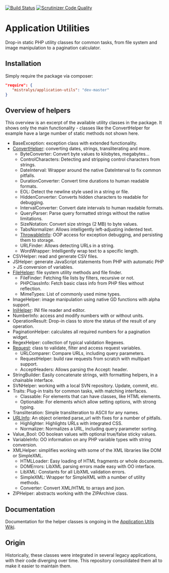 [![Build Status](https://travis-ci.com/Mistralys/application-utils.svg?branch=master)](https://travis-ci.com/Mistralys/application-utils) [![Scrutinizer Code Quality](https://scrutinizer-ci.com/g/Mistralys/application-utils/badges/quality-score.png?b=master)](https://scrutinizer-ci.com/g/Mistralys/application-utils/?branch=master)

# Application Utilities

Drop-in static PHP utility classes for common tasks, from file system and image manipulation to a pagination calculator.

## Installation

Simply require the package via composer:

```json
"require": {
   "mistralys/application-utils": "dev-master"
}
```

## Overview of helpers

This overview is an excerpt of the available utility classes in the package. It shows only the main functionality - classes like the ConvertHelper for example have a large number of static methods not shown here.

* BaseException: exception class with extended functionality.
* [ConvertHelper](https://github.com/Mistralys/application-utils/wiki/ConvertHelper): converting dates, strings, transliterating and more.
    - ByteConverter: Convert byte values to kilobytes, megabytes...
    - ControlCharacters: Detecting and stripping control characters from strings.
    - DateInterval: Wrapper around the native DateInterval to fix common pitfalls.
    - DurationConverter: Convert time durations to human readable formats.
    - EOL: Detect the newline style used in a string or file.
    - HiddenConverter: Converts hidden characters to readable for debugging.
    - IntervalConverter: Convert date intervals to human readable formats.
    - QueryParser: Parse query formatted strings without the native limitations.
    - SizeNotation: Convert size strings (2 MB) to byte values.
    - TabsNormalizer: Allows intelligently left-adjusting indented text.
    - [ThrowableInfo](https://github.com/Mistralys/application-utils/wiki/ThrowableInfo): OOP access for exception debugging, and persisting them to storage.
    - URLFinder: Allows detecting URLs in a string.
    - WordWrapper: Intelligently wrap text to a specific length.
* CSVHelper: read and generate CSV files.
* JSHelper: generate JavaScript statements from PHP with automatic PHP > JS conversion of variables.
* [FileHelper](https://github.com/Mistralys/application-utils/wiki/FileHelper): file system utility methods and file finder.
    - FileFinder: Fetching file lists by filters, recursive or not.
    - PHPClassInfo: Fetch basic class info from PHP files without reflection.
    - MimeTypes: List of commonly used mime types.
* ImageHelper: image manipulation using native GD functions with alpha support.
* [IniHelper](https://github.com/Mistralys/application-utils/wiki/IniHelper): INI file reader and editor.
* NumberInfo: access and modify numbers with or without units.
* OperationResult: Drop-in class to store the status of the result of any operation.
* PaginationHelper: calculates all required numbers for a pagination widget.
* RegexHelper: collection of typical validation Regexes.
* [Request](https://github.com/Mistralys/application-utils/wiki/Request): class to validate, filter and access request variables.
    - URLComparer: Compare URLs, including query parameters.
    - RequestHelper: build raw requests from scratch with multipart support.
    - AcceptHeaders: Allows parsing the Accept: header.
* StringBuilder: Easily concatenate strings, with formatting helpers, in a chainable interface.
* SVNHelper: working with a local SVN repository. Update, commit, etc.
* Traits: Plug-in traits for common tasks, with matching interfaces.
    - Classable: For elements that can have classes, like HTML elements.
    - Optionable: For elements which allow setting options, with strong typing.
* Transliteration: Simple transliteration to ASCII for any names. 
* [URLInfo](https://github.com/Mistralys/application-utils/wiki/URLInfo): An object oriented parse_url with fixes for a number of pitfalls.
    - Highlighter: Highlights URLs with integrated CSS.
    - Normalizer: Normalizes a URL, including query parameter sorting.
* Value_Bool: OO boolean values with optional true/false sticky values.
* VariableInfo: OO information on any PHP variable types with string conversion.
* XMLHelper: simplifies working with some of the XML libraries like DOM or SimpleXML.
    - HTMLLoader: Easy loading of HTML fragments or whole documents.
    - DOMErrors: LibXML parsing errors made easy with OO interface.
    - LibXML: Constants for all LibXML validation errors.
    - SimpleXML: Wrapper for SimpleXML with a number of utility methods.
    - Converter: Convert XML/HTML to arrays and json.
* ZIPHelper: abstracts working with the ZIPArchive class.

## Documentation

Documentation for the helper classes is ongoing in the [Application Utils Wiki](https://github.com/Mistralys/application-utils/wiki).

## Origin

Historically, these classes were integrated in several legacy applications, with their code diverging over time. This repository consolidated them all to make it easier to maintain them. 
